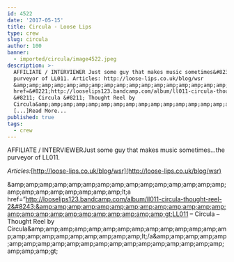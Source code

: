 ```yaml
---
id: 4522
date: '2017-05-15'
title: Circula - Loose Lips
type: crew
slug: circula
author: 100
banner:
  - imported/circula/image4522.jpeg
description: >-
  AFFILIATE / INTERVIEWER Just some guy that makes music sometimes&#8230;the
  purveyor of LL011. Articles: http://loose-lips.co.uk/blog/wsr
  &amp;amp;amp;amp;amp;amp;amp;amp;amp;amp;amp;amp;amp;amp;amp;amp;amp;amp;amp;amp;amp;amp;amp;amp;lt;a
  href=&#8221;http://looselips123.bandcamp.com/album/ll011-circula-thought-reel-2&#8243;&amp;amp;amp;amp;amp;amp;amp;amp;amp;amp;amp;amp;amp;amp;amp;amp;amp;amp;amp;amp;amp;amp;amp;amp;gt;LL011
  &#8211; Circula &#8211; Thought Reel by
  Circula&amp;amp;amp;amp;amp;amp;amp;amp;amp;amp;amp;amp;amp;amp;amp;amp;amp;amp;amp;amp;amp;amp;amp;amp;lt;/a&amp;amp;amp;amp;amp;amp;amp;amp;amp;amp;amp;amp;amp;amp;amp;amp;amp;amp;amp;amp;amp;amp;amp;amp;gt;
  [...]Read More...
published: true
tags:
  - crew
---
```

AFFILIATE / INTERVIEWERJust some guy that makes music sometimes…the purveyor of LL011.

_Articles:_[http://loose-lips.co.uk/blog/wsr](http://loose-lips.co.uk/blog/wsr)

&amp;amp;amp;amp;amp;amp;amp;amp;amp;amp;amp;amp;amp;amp;amp;amp;amp;amp;amp;amp;amp;amp;amp;amp;lt;a href=&#8221;http://looselips123.bandcamp.com/album/ll011-circula-thought-reel-2&#8243;&amp;amp;amp;amp;amp;amp;amp;amp;amp;amp;amp;amp;amp;amp;amp;amp;amp;amp;amp;amp;amp;amp;amp;amp;gt;LL011 &#8211; Circula &#8211; Thought Reel by Circula&amp;amp;amp;amp;amp;amp;amp;amp;amp;amp;amp;amp;amp;amp;amp;amp;amp;amp;amp;amp;amp;amp;amp;amp;lt;/a&amp;amp;amp;amp;amp;amp;amp;amp;amp;amp;amp;amp;amp;amp;amp;amp;amp;amp;amp;amp;amp;amp;amp;amp;gt;